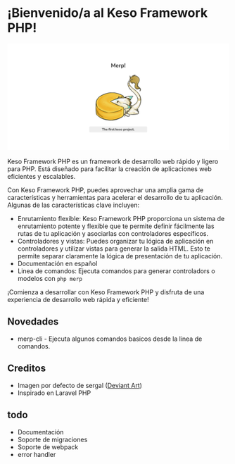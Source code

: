 # ¡Bienvenido/a al Keso Framework PHP!

![welcome.png](.media/img_0.png)

Keso Framework PHP es un framework de desarrollo web rápido y ligero para PHP. Está diseñado para facilitar la creación de aplicaciones web eficientes y escalables.

Con Keso Framework PHP, puedes aprovechar una amplia gama de características y herramientas para acelerar el desarrollo de tu aplicación. Algunas de las características clave incluyen:

* Enrutamiento flexible: Keso Framework PHP proporciona un sistema de enrutamiento potente y flexible que te permite definir fácilmente las rutas de tu aplicación y asociarlas con controladores específicos.
* Controladores y vistas: Puedes organizar tu lógica de aplicación en controladores y utilizar vistas para generar la salida HTML. Esto te permite separar claramente la lógica de presentación de tu aplicación.
* Documentación en español
* Linea de comandos: Ejecuta comandos para generar controladors o modelos con ```php merp```

¡Comienza a desarrollar con Keso Framework PHP y disfruta de una experiencia de desarrollo web rápida y eficiente!

## Novedades
- merp-cli - Ejecuta algunos comandos basicos desde la linea de comandos.

## Creditos
- Imagen por defecto de sergal ([Deviant Art](https://www.deviantart.com/michifishu/art/Cheese-wedge-Sergal-685836827))
- Inspirado en Laravel PHP

## todo
- Documentación
- Soporte de migraciones
- Soporte de webpack
- error handler